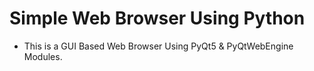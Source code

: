 # Simple Web Browser Using Python
- This is a GUI Based Web Browser Using PyQt5 &amp; PyQtWebEngine Modules.
